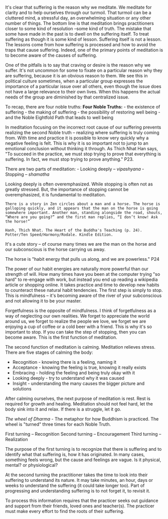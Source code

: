 
It's clear that suffering is the reason why we meditate. We meditate for clarity and to help ourselves through our turmoil. That turmoil can be a cluttered mind, a stressful day, an overwhelming situation or any other number of things. The bottom line is that meditation brings practitioners closer to some kind of resolution –some kind of truth. The mistake that some have made in the past is to dwell on the suffering itself. To treat suffering as though it is some kind of lesson. Suffering itself is not a lesson. The lessons come from how suffering is processed and how to avoid the traps that cause suffering. Indeed, one of the primary points of meditation is to become aware of the causes of suffering. 

One of the pitfalls is to say that craving or desire is the reason why we suffer. It's not uncommon for some to fixate on a particular reason why they are suffering, because it is an obvious reason to them. We see this in political culture sometimes, when a particular group expresses the importance of a particular issue over all others, even though the issue does not have a large relevance to their own lives. When this happens the actual needs of the group are diminished by that centralized issue. 

To recap, there are four noble truths: 
**Four Noble Truths:**
	- the existence of suffering
	- the making of suffering
	- the possibility of restoring well being
	- and the Noble Eightfold Path that leads to well being 

In meditation focusing on the incorrect root cause of our suffering prevents realizing the second Noble truth – realizing where suffering is truly coming from. With time and practice it is possible to know very quickly why a negative feeling is felt. This is why it is so important not to jump to an emotional conclusion without thinking it through. As Thich Nhat Han says, "To succeed in the practice, we must stop trying to prove that everything is suffering. In fact, we must stop trying to prove anything." P23.

There are two parts of meditation:
	- Looking deeply – *vipashyana* 
	- Stopping – *shamatha*

Looking deeply is often overemphasized. While stopping is often not as greatly stressed. But, the importance of stopping cannot be overemphasized, it is fundamental to meditation.

```
There is a story in Zen circles about a man and a horse. The horse is galloping quickly, and it appears that the man on the horse is going somewhere important. Another man, standing alongside the road, shouts, “Where are you going?” and the first man replies, “I don’t know! Ask the horse!”

Hanh, Thich Nhat. The Heart of the Buddha's Teaching (p. 24). Potter/Ten Speed/Harmony/Rodale. Kindle Edition. 
```

It's a cute story – of course many times we are the man on the horse and our subconscious is the horse carrying us away. 

The horse is "habit energy that pulls us along, and we are powerless." P24

The power of our habit energies are naturally more powerful than our strength of will. How many times have you been at the computer trying "so hard" to re-engage with work, but instead you end up reading a wikipedia article or shopping online. It takes practice and time to develop new habits to counteract these natural habit tendencies. The first step is simply to stop. This is mindfulness – it's becoming aware of the river of your subconscious and not allowing it to be your master.

Forgetfulness is the opposite of mindfulness. I think of forgetfulness as a way of neglecting our own realities. We forget to appreciate the world around us, we forget to realize the people we love, we forget we are enjoying a cup of coffee or a cold beer with a friend. This is why it's so important to stop. If you can take the step of stopping, then you can become aware. This is the first function of meditation.

The second function of meditation is calming. Meditation relieves stress. There are five stages of calming the body:

- Recognition - knowing there is a feeling, naming it
- Acceptance - knowing the feeling is true, knowing it really exists
- Embracing - holding the feeling and being truly okay with it
- Looking deeply - try to understand why it was caused
- Insight - understanding the many causes the bigger picture and solutions

After calming ourselves, the next purpose of meditation is rest. Rest is required for growth and healing. Meditation should not feel hard, let the body sink into it and relax. If there is a struggle, let it go. 

*The wheel of Dharma* - The metaphor for how Buddhism is practiced. The wheel is "turned" three times for each Noble Truth.

First turning – Recognition
Second turning – Encouragement
Third turning – Realization

The purpose of the first turning is to recognize that there is suffering and to identify what that suffering is, how it has originated. In many cases, something feels wrong, but the cause and feelings are vague. Is it physical, mental? or physiological?

At the second turning the practitioner takes the time to look into their suffering to understand its nature. It may take minutes, an hour, days or weeks to understand the suffering (it could take longer too). Part of progressing and understanding suffering is to not forget it, to revisit it. 

To process this information requires that the practicer seeks out guidance and support from their friends, loved ones and teacher(s). The practicer must make every effort to find the roots of their suffering. 

<!--stackedit_data:
eyJoaXN0b3J5IjpbLTExMjkyOTE2NzcsLTE4MTAxMTM5MTIsMT
c3MzgwMzQwNl19
-->